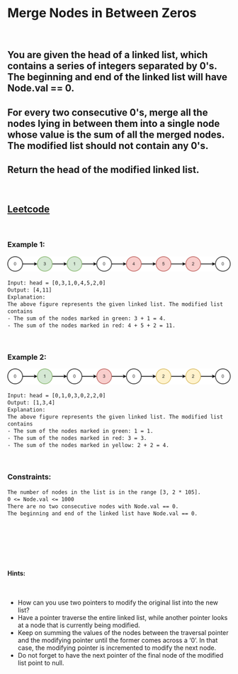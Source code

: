 # Merge Nodes in Between Zeros

<br>

## You are given the head of a linked list, which contains a series of integers separated by 0's. The beginning and end of the linked list will have Node.val == 0.

## For every two consecutive 0's, merge all the nodes lying in between them into a single node whose value is the sum of all the merged nodes. The modified list should not contain any 0's.

## Return the head of the modified linked list.

<br>

## [Leetcode](https://leetcode.com/problems/merge-nodes-in-between-zeros/)

<br>

### Example 1:

![ex1](assets/ex1-1.png)
```
Input: head = [0,3,1,0,4,5,2,0]
Output: [4,11]
Explanation: 
The above figure represents the given linked list. The modified list contains
- The sum of the nodes marked in green: 3 + 1 = 4.
- The sum of the nodes marked in red: 4 + 5 + 2 = 11.
```
<br>

### Example 2:

![ex2](assets/ex2-1.png)
```
Input: head = [0,1,0,3,0,2,2,0]
Output: [1,3,4]
Explanation: 
The above figure represents the given linked list. The modified list contains
- The sum of the nodes marked in green: 1 = 1.
- The sum of the nodes marked in red: 3 = 3.
- The sum of the nodes marked in yellow: 2 + 2 = 4.
``` 
<br>

### Constraints:
```
The number of nodes in the list is in the range [3, 2 * 105].
0 <= Node.val <= 1000
There are no two consecutive nodes with Node.val == 0.
The beginning and end of the linked list have Node.val == 0.
```
<br>
<br>
<br>
<br>
<br>

#### Hints:

<br>

- How can you use two pointers to modify the original list into the new list?
- Have a pointer traverse the entire linked list, while another pointer looks at a node that is currently being modified.
- Keep on summing the values of the nodes between the traversal pointer and the modifying pointer until the former comes across a ‘0’. In that case, the modifying pointer is incremented to modify the next node.
- Do not forget to have the next pointer of the final node of the modified list point to null.
